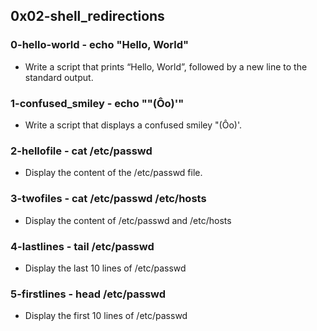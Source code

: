 ## 0x02-shell_redirections

### 0-hello-world - echo "Hello, World"
* Write a script that prints “Hello, World”, followed by a new line to the standard output.

### 1-confused_smiley - echo "\"(Ôo)'"
* Write a script that displays a confused smiley "(Ôo)'.

### 2-hellofile - cat /etc/passwd
* Display the content of the /etc/passwd file.

### 3-twofiles - cat /etc/passwd /etc/hosts
* Display the content of /etc/passwd and /etc/hosts

### 4-lastlines - tail /etc/passwd
* Display the last 10 lines of /etc/passwd

### 5-firstlines - head /etc/passwd
* Display the first 10 lines of /etc/passwd

